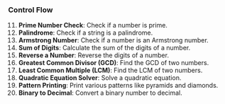
### Control Flow
11. **Prime Number Check**: Check if a number is prime.
12. **Palindrome**: Check if a string is a palindrome.
13. **Armstrong Number**: Check if a number is an Armstrong number.
14. **Sum of Digits**: Calculate the sum of the digits of a number.
15. **Reverse a Number**: Reverse the digits of a number.
16. **Greatest Common Divisor (GCD)**: Find the GCD of two numbers.
17. **Least Common Multiple (LCM)**: Find the LCM of two numbers.
18. **Quadratic Equation Solver**: Solve a quadratic equation.
19. **Pattern Printing**: Print various patterns like pyramids and diamonds.
20. **Binary to Decimal**: Convert a binary number to decimal.
